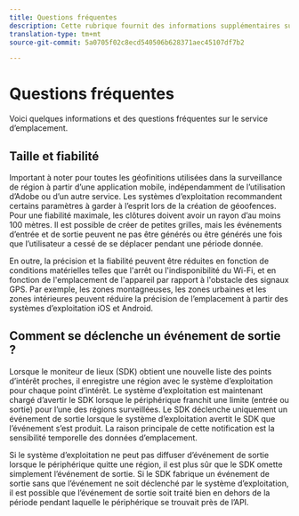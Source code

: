 ```yaml
---
title: Questions fréquentes
description: Cette rubrique fournit des informations supplémentaires sur certaines questions fréquentes.
translation-type: tm+mt
source-git-commit: 5a0705f02c8ecd540506b628371aec45107df7b2

---
```



# Questions fréquentes

Voici quelques informations et des questions fréquentes sur le service d’emplacement.

## Taille et fiabilité

Important à noter pour toutes les géofinitions utilisées dans la surveillance de région à partir d’une application mobile, indépendamment de l’utilisation d’Adobe ou d’un autre service. Les systèmes d’exploitation recommandent certains paramètres à garder à l’esprit lors de la création de géoofences. Pour une fiabilité maximale, les clôtures doivent avoir un rayon d’au moins 100 mètres. Il est possible de créer de petites grilles, mais les événements d’entrée et de sortie peuvent ne pas être générés ou être générés une fois que l’utilisateur a cessé de se déplacer pendant une période donnée.

En outre, la précision et la fiabilité peuvent être réduites en fonction de conditions matérielles telles que l'arrêt ou l'indisponibilité du Wi-Fi, et en fonction de l'emplacement de l'appareil par rapport à l'obstacle des signaux GPS. Par exemple, les zones montagneuses, les zones urbaines et les zones intérieures peuvent réduire la précision de l’emplacement à partir des systèmes d’exploitation iOS et Android.

## Comment se déclenche un événement de sortie ?

Lorsque le moniteur de lieux (SDK) obtient une nouvelle liste des points d’intérêt proches, il enregistre une région avec le système d’exploitation pour chaque point d’intérêt. Le système d’exploitation est maintenant chargé d’avertir le SDK lorsque le périphérique franchit une limite (entrée ou sortie) pour l’une des régions surveillées. Le SDK déclenche uniquement un événement de sortie lorsque le système d’exploitation avertit le SDK que l’événement s’est produit. La raison principale de cette notification est la sensibilité temporelle des données d’emplacement.

Si le système d’exploitation ne peut pas diffuser d’événement de sortie lorsque le périphérique quitte une région, il est plus sûr que le SDK omette simplement l’événement de sortie. Si le SDK fabrique un événement de sortie sans que l’événement ne soit déclenché par le système d’exploitation, il est possible que l’événement de sortie soit traité bien en dehors de la période pendant laquelle le périphérique se trouvait près de l’API.
